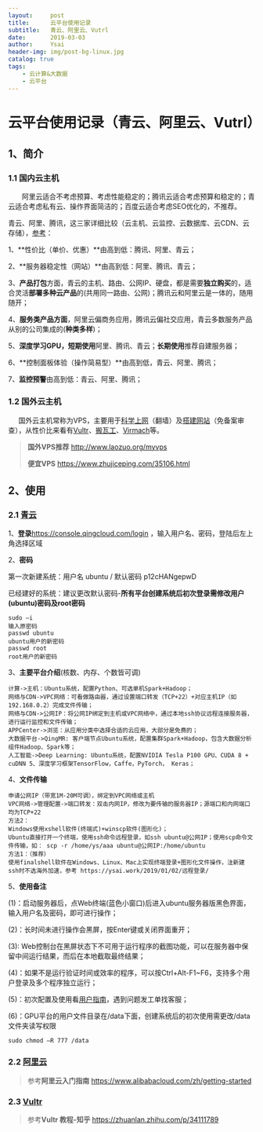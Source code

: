 ```yaml
---
layout:     post
title:      云平台使用记录
subtitle:   青云、阿里云、Vutrl
date:       2019-03-03
author:     Ysai
header-img: img/post-bg-linux.jpg
catalog: true
tags:
    - 云计算&大数据
    - 云平台
---
```




# **云平台使用记录（青云、阿里云、Vutrl）**

## **1、简介**

### **1.1 国内云主机**

&ensp;&ensp;&ensp;&ensp;阿里云适合不考虑预算、考虑性能稳定的；腾讯云适合考虑预算和稳定的；青云适合考虑私有云、操作界面简洁的；百度云适合考虑SEO优化的，不推荐。

青云、阿里、腾讯，这三家详细比较（云主机、云监控、云数据库、云CDN、云存储），[参考](https://www.zhihu.com/question/26290516)：

1、**性价比（单价、优惠）**由高到低：腾讯、阿里、青云；

2、**服务器稳定性（网站）**由高到低：阿里、腾讯、青云；

3、**产品打包**方面，青云的主机、路由、公网IP、硬盘，都是需要**独立购买**的，适合灵活**部署多种云产品**的(共用同一路由、公网)；腾讯云和阿里云是一体的，随用随开；

4、**服务类产品方面**，阿里云偏商务应用，腾讯云偏社交应用，青云多数服务产品从别的公司集成的(**种类多样**)；

5、**深度学习GPU，短期使用**阿里、腾讯、青云；**长期使用**推荐自建服务器；

6、**控制面板体验（操作简易型）**由高到低，青云、阿里、腾讯；

7、**监控预警**由高到低：青云、阿里、腾讯；

### **1.2 国外云主机**

 &ensp;&ensp;&ensp;国外云主机常称为VPS，主要用于[科学上网](https://ysai.work/2019/03/02/%E7%A7%91%E5%AD%A6%E4%B8%8A%E7%BD%91/)（翻墙）及[搭建网站](https://www.seoimo.com/wordpress-vps/#why-wordpress)（免备案审查），从性价比来看有[Vultr](https://www.vultr.com/)、[搬瓦工](https://bandwagonhost.com/)、[Virmach](https://virmach.com/)等。

> **国外VPS推荐** <http://www.laozuo.org/myvps>
>
> **便宜VPS** <https://www.zhujiceping.com/35106.html>

## **2、使用**

### **2.1** [**青云**](https://www.qingcloud.com/)

1、**登录**<https://console.qingcloud.com/login> ，输入用户名、密码，登陆后左上角选择区域 

2、**密码**

第一次新建系统：用户名 ubuntu / 默认密码 p12cHANgepwD

已经建好的系统：建议更改默认密码-**所有平台创建系统后初次登录需修改用户(ubuntu)密码及root密码**

```
sudo –i 
输入原密码 
passwd ubuntu 
ubuntu用户的新密码 
passwd root 
root用户的新密码 
```

3、**主要平台介绍**(核数、内存、个数皆可调)

```
计算->主机：Ubuntu系统，配置Python、可选单机Spark+Hadoop； 
网络与CDN->VPC网络：可看做路由器，通过设置端口转发（TCP+22）+对应主机IP（如192.168.0.2）完成文件传输； 
网络与CDN->公网IP：将公网IP绑定到主机或VPC网络中，通过本地ssh协议远程连接服务器，进行运行监控和文件传输； 
APPCenter->浏览：从应用分类中选择合适的云应用，大部分是免费的； 
大数据平台->QingMR: 客户端节点Ubuntu系统，配置集群Spark+Hadoop，包含大数据分析组件Hadoop、Spark等； 
人工智能->Deep Learning: Ubuntu系统，配置NVIDIA Tesla P100 GPU、CUDA 8 + cuDNN 5、深度学习框架TensorFlow，Caffe，PyTorch， Keras； 
```

4、**文件传输**

```
申请公网IP（带宽1M-20M可调），绑定到VPC网络或主机 
VPC网络->管理配置->端口转发：双击内网IP，修改为要传输的服务器IP；源端口和内网端口均为TCP+22 
方法2： 
Windows使用xshell软件(终端式)+winscp软件(图形化)； 
Ubuntu直接打开一个终端，使用ssh命令远程登录，如ssh ubuntu@公网IP；使用scp命令文件传输，如： scp -r /home/ys/aaa ubuntu@公网IP:/home/ubuntu 
方法1：（推荐） 
使用finalshell软件在Windows、Linux、Mac上实现终端登录+图形化文件操作，注新建ssh时不选海外加速，参考 https://ysai.work/2019/01/02/远程登录/
```

5、**使用备注**

(1)：启动服务器后，点Web终端(蓝色小窗口)后进入ubuntu服务器版黑色界面，输入用户名及密码，即可进行操作；

(2)：长时间未进行操作会黑屏，按Enter键或关闭界面重开；

(3):   Web控制台在黑屏状态下不可用于运行程序的截图功能，可以在服务器中保留中间运行结果，而后在本地截取最终结果；

(4)：如果不是运行验证时间或效率的程序，可以按Ctrl+Alt-F1~F6，支持多个用户登录及多个程序独立运行；

(5)：初次配置及使用看[用户指南](https://docs.qingcloud.com/product/quick_start/quick_start)，遇到问题发工单找客服；

(6)：GPU平台的用户文件目录在/data下面，创建系统后的初次使用需更改/data文件夹读写权限     

```
sudo chmod –R 777 /data 
```

### **2.2** [**阿里云**](https://www.aliyun.com/)

> 参考**阿里云入门指南** <https://www.alibabacloud.com/zh/getting-started>

### **2.3** [**Vultr**](https://www.vultr.com)

> 参考**Vultr 教程-知乎** <https://zhuanlan.zhihu.com/p/34111789>